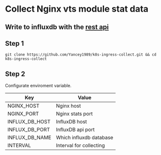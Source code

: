 # Collect Nginx vts module stat data
## Write to influxdb with the [rest api](https://docs.influxdata.com/influxdb/v1.1/guides/writing_data/)
## Step 1
`git clone https://github.com/Yancey1989/k8s-ingress-collect.git && cd k8s-ingress-collect`

## Step 2
Configurate enviroment variable.

Key | Value
---|---
NGINX_HOST | Nginx host
NGINX_PORT | Nginx stats port
INFLUX_DB_HOST | InfluxDB host
INFLUX_DB_PORT | InfluxDB api port
INFLUX_DB_NAME | Which influxdb database
INTERVAL | Interval for collecting
